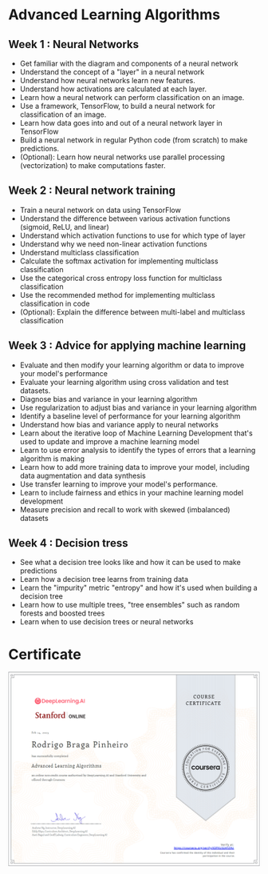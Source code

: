 # Advanced Learning Algorithms

## Week 1 : Neural Networks

* Get familiar with the diagram and components of a neural network
* Understand the concept of a "layer" in a neural network
* Understand how neural networks learn new features.
* Understand how activations are calculated at each layer.
* Learn how a neural network can perform classification on an image.
* Use a framework, TensorFlow, to build a neural network for classification of an image.
* Learn how data goes into and out of a neural network layer in TensorFlow
* Build a neural network in regular Python code (from scratch) to make predictions.
* (Optional): Learn how neural networks use parallel processing (vectorization) to make computations faster.

## Week 2 : Neural network training

* Train a neural network on data using TensorFlow
* Understand the difference between various activation functions (sigmoid, ReLU, and linear)
* Understand which activation functions to use for which type of layer
* Understand why we need non-linear activation functions
* Understand multiclass classification
* Calculate the softmax activation for implementing multiclass classification
* Use the categorical cross entropy loss function for multiclass classification
* Use the recommended method for implementing multiclass classification in code
* (Optional): Explain the difference between multi-label and multiclass classification

## Week 3 : Advice for applying machine learning

* Evaluate and then modify your learning algorithm or data to improve your model's performance
* Evaluate your learning algorithm using cross validation and test datasets.
* Diagnose bias and variance in your learning algorithm
* Use regularization to adjust bias and variance in your learning algorithm
* Identify a baseline level of performance for your learning algorithm
* Understand how bias and variance apply to neural networks
* Learn about the iterative loop of Machine Learning Development that's used to update and improve a machine learning model
* Learn to use error analysis to identify the types of errors that a learning algorithm is making
* Learn how to add more training data to improve your model, including data augmentation and data synthesis
* Use transfer learning to improve your model's performance.
* Learn to include fairness and ethics in your machine learning model development
* Measure precision and recall to work with skewed (imbalanced) datasets

## Week 4 : Decision tress

* See what a decision tree looks like and how it can be used to make predictions
* Learn how a decision tree learns from training data
* Learn the "impurity" metric "entropy" and how it's used when building a decision tree
* Learn how to use multiple trees, "tree ensembles" such as random forests and boosted trees
* Learn when to use decision trees or neural networks

# Certificate

![Certificate](https://github.com/rbragapinheiro/machine_learning_specialization/blob/361c6128586ae8ca4603dfb351e620cbf7a0b6dc/02_advanced_learning_algorithms/Coursera%20K3PXU32ATZ9U.png)
